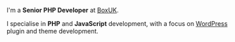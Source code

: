 
I'm a **Senior PHP Developer** at [BoxUK](https://www.boxuk.com).

I specialise in **PHP** and **JavaScript** development, with a focus on [WordPress](https://wordpress.org) plugin and theme development.